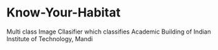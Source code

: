 # Know-Your-Habitat

Multi class Image Cllasifier which classifies Academic Building of Indian Institute of Technology, Mandi
